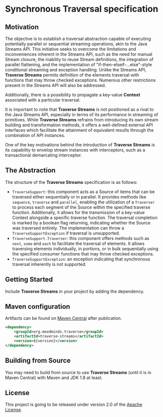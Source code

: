 # Synchronous Traversal specification

## Motivation

The objective is to establish a traversal abstraction capable of executing potentially parallel or sequential streaming
operations, akin to the Java Streams API. This initiative seeks to overcome the limitations and inconveniences inherent
in the Streams API, such as the need for manual Stream closure, the inability to reuse Stream definitions, the integration
of parallel flattening, and the implementation of "if-then-elseif-...else"-style conditional streaming and exception handling.
Unlike the Streams API, **Traverse Streams** permits definition of the elements traversal with functions that may throw
checked exceptions. Numerous other restrictions present in the Streams API will also be addressed.

Additionally, there is a possibility to propagate a key-value **Context** associated with a particular traversal.

It is important to note that **Traverse Streams** is not positioned as a rival to the Java Streams API, especially in terms of its
performance in streaming of primitives. While **Traverse Streams** refrains from introducing its own stream building and transformation
methods, it offers a well-defined external API interfaces which facilitate the attainment of equivalent results through the combination
of API instances.

One of the key motivations behind the introduction of **Traverse Streams** is its capability to envelop stream instances with interceptors,
such as a transactional demarcating interceptor.

## The Abstraction

The structure of the **Traverse Streams** specification is as follows:

* `TraverseSupport`: this component acts as a Source of items that can be traversed either sequentially or in parallel.
  It provides methods like `sequence`, `traverse` and `parallel`, enabling the utilization of a `Traverser` to process
  each segment of the Source within the specified traverse function. Additionally, it allows for the transmission of a
  key-value Context alongside a specific traverse function. The traversal completion is marked by a boolean flag returning,
  indicating whether the Source was traversed entirely. The implementation can throw a `TraverseSupportException`
  if traversal is unsupported.
* `TraverseSupport.Traverser`: this component offers methods such as `next`, `some` and `each` to facilitate the traversal
  of elements. It allows traversing elements individually, in portions, or in bulk sequentially using the specified consumer
  functions that may throw checked exceptions.
* `TraverseSupportException`: an exception indicating that synchronous traversal inherently is not supported.

## Getting Started

Include **Traverse Streams** in your project by adding the dependency.

## Maven configuration

Artifacts can be found on [Maven Central](https://search.maven.org/) after publication.

```xml
<dependency>
    <groupId>org.moodminds.traverse</groupId>
    <artifactId>traverse-streams</artifactId>
    <version>${version}</version>
</dependency>
```

## Building from Source

You may need to build from source to use **Traverse Streams** (until it is in Maven Central) with Maven and JDK 1.8 at least.

## License
This project is going to be released under version 2.0 of the [Apache License][l].

[l]: https://www.apache.org/licenses/LICENSE-2.0